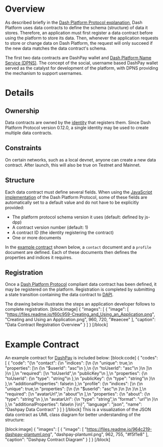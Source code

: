 # Overview

As described briefly in the [Dash Platform Protocol explanation](explanation-platform-protocol#section-data-contract), Dash Platform uses data contracts to define the schema (structure) of data it stores. Therefore, an application must first register a data contract before using the platform to store its data. Then, whenever the application requests to store or change data on Dash Platform, the request will only succeed if the new data matches the data contract's schema.

The first two data contracts are DashPay wallet and [Dash Platform Name Service (DPNS)](explanation-dpns). The concept of the social, username based DashPay wallet served as the catalyst for development of the platform, with DPNS providing the mechanism to support usernames.

# Details

## Ownership

Data contracts are owned by the [identity](explanation-identity) that registers them. Since Dash Platform Protocol version 0.12.0, a single identity may be used to create multiple data contracts.

## Constraints

On certain networks, such as a local devnet, anyone can create a new data contract. After launch, this will also be true on Testnet and Mainnet.

## Structure
Each data contract must define several fields. When using the [JavaScript implementation](https://github.com/dashevo/js-dpp) of the Dash Platform Protocol, some of these fields are automatically set to a default value and do not have to be explicitly provided:
 - The platform protocol schema version it uses (default: defined by js-dpp)
 - A contract version number (default: 1)
 - A contract ID (the identity registering the contract)
 - One or more documents

In the [example contract](#section-example-contract) shown below, a `contact` document and a `profile` document are defined. Each of these documents then defines the properties and indices it requires.

## Registration

Once a [Dash Platform Protocol](explanation-platform-protocol) compliant data contract has been defined, it may be registered on the platform. Registration is completed by submitting a state transition containing the data contract to [DAPI](explanation-dapi).

The drawing below illustrates the steps an application developer follows to complete registration.
[block:image]
{
  "images": [
    {
      "image": [
        "https://files.readme.io/f60c959-Creating_and_Using_an_Application.png",
        "Creating and Using an Application.png",
        960,
        720,
        "#eaecee"
      ],
      "caption": "Data Contract Registration Overview"
    }
  ]
}
[/block]
# Example Contract

An example contract for [DashPay](https://github.com/dashevo/dashpay-contract/blob/master/schema/dashpay.schema.json) is included below:
[block:code]
{
  "codes": [
    {
      "code": "{\n  \"contact\": {\n    \"indices\": [\n      {\n        \"unique\": true,\n        \"properties\": [\n          {\n            \"$userId\": \"asc\"\n          },\n          {\n            \"toUserId\": \"asc\"\n          }\n        ]\n      }\n    ],\n    \"required\": [\n      \"toUserId\",\n      \"publicKey\"\n    ],\n    \"properties\": {\n      \"toUserId\": {\n        \"type\": \"string\"\n      },\n      \"publicKey\": {\n        \"type\": \"string\"\n      }\n    },\n    \"additionalProperties\": false\n  },\n  \"profile\": {\n    \"indices\": [\n      {\n        \"unique\": true,\n        \"properties\": [\n          {\n            \"$userId\": \"asc\"\n          }\n        ]\n      }\n    ],\n    \"required\": [\n      \"avatarUrl\",\n      \"about\"\n    ],\n    \"properties\": {\n      \"about\": {\n        \"type\": \"string\"\n      },\n      \"avatarUrl\": {\n        \"type\": \"string\",\n        \"format\": \"url\"\n      }\n    },\n    \"additionalProperties\": false\n  }\n}",
      "language": "json",
      "name": "Dashpay Data Contract"
    }
  ]
}
[/block]
This is a visualization of the JSON data contract as UML class diagram for better understanding of the structure:

[block:image]
{
  "images": [
    {
      "image": [
        "https://files.readme.io/964c219-dashpay-plantuml.png",
        "dashpay-plantuml.png",
        962,
        755,
        "#f5f1e8"
      ],
      "caption": "Dashpay Contract Diagram"
    }
  ]
}
[/block]
